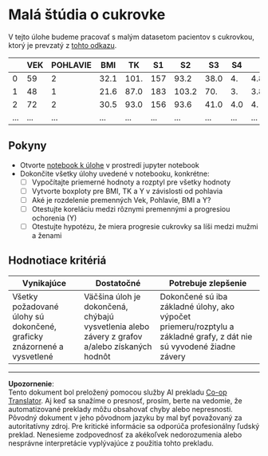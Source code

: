 <!--
CO_OP_TRANSLATOR_METADATA:
{
  "original_hash": "01d1b493e8b51a6ebb42524f6b1bcfff",
  "translation_date": "2025-08-26T15:42:44+00:00",
  "source_file": "1-Introduction/04-stats-and-probability/assignment.md",
  "language_code": "sk"
}
-->
# Malá štúdia o cukrovke

V tejto úlohe budeme pracovať s malým datasetom pacientov s cukrovkou, ktorý je prevzatý z [tohto odkazu](https://www4.stat.ncsu.edu/~boos/var.select/diabetes.html).

|   | VEK | POHLAVIE | BMI | TK | S1 | S2 | S3 | S4 | S5 | S6 | Y  |
|---|-----|----------|-----|----|----|----|----|----|----|----|----|
| 0 | 59 | 2 | 32.1 | 101. | 157 | 93.2 | 38.0 | 4. | 4.8598 | 87 | 151 |
| 1 | 48 | 1 | 21.6 | 87.0 | 183 | 103.2 | 70. | 3. | 3.8918 | 69 | 75 |
| 2 | 72 | 2 | 30.5 | 93.0 | 156 | 93.6 | 41.0 | 4.0 | 4. | 85 | 141 |
| ... | ... | ... | ... | ...| ...| ...| ...| ...| ...| ...| ... |

## Pokyny

* Otvorte [notebook k úlohe](assignment.ipynb) v prostredí jupyter notebook
* Dokončite všetky úlohy uvedené v notebooku, konkrétne:
   * [ ] Vypočítajte priemerné hodnoty a rozptyl pre všetky hodnoty
   * [ ] Vytvorte boxploty pre BMI, TK a Y v závislosti od pohlavia
   * [ ] Aké je rozdelenie premenných Vek, Pohlavie, BMI a Y?
   * [ ] Otestujte koreláciu medzi rôznymi premennými a progresiou ochorenia (Y)
   * [ ] Otestujte hypotézu, že miera progresie cukrovky sa líši medzi mužmi a ženami
   
## Hodnotiace kritériá

Vynikajúce | Dostatočné | Potrebuje zlepšenie
--- | --- | -- |
Všetky požadované úlohy sú dokončené, graficky znázornené a vysvetlené | Väčšina úloh je dokončená, chýbajú vysvetlenia alebo závery z grafov a/alebo získaných hodnôt | Dokončené sú iba základné úlohy, ako výpočet priemeru/rozptylu a základné grafy, z dát nie sú vyvodené žiadne závery

---

**Upozornenie**:  
Tento dokument bol preložený pomocou služby AI prekladu [Co-op Translator](https://github.com/Azure/co-op-translator). Aj keď sa snažíme o presnosť, prosím, berte na vedomie, že automatizované preklady môžu obsahovať chyby alebo nepresnosti. Pôvodný dokument v jeho pôvodnom jazyku by mal byť považovaný za autoritatívny zdroj. Pre kritické informácie sa odporúča profesionálny ľudský preklad. Nenesieme zodpovednosť za akékoľvek nedorozumenia alebo nesprávne interpretácie vyplývajúce z použitia tohto prekladu.